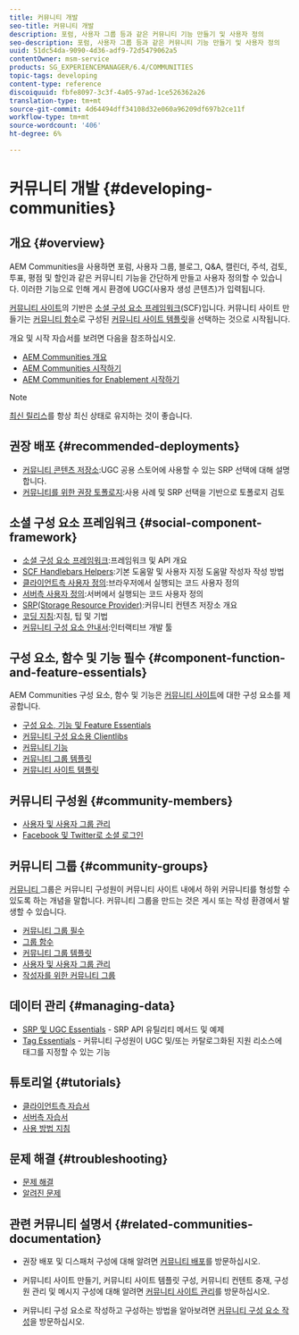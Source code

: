 ```yaml
---
title: 커뮤니티 개발
seo-title: 커뮤니티 개발
description: 포럼, 사용자 그룹 등과 같은 커뮤니티 기능 만들기 및 사용자 정의
seo-description: 포럼, 사용자 그룹 등과 같은 커뮤니티 기능 만들기 및 사용자 정의
uuid: 51dc54da-9090-4d36-adf9-72d5479062a5
contentOwner: msm-service
products: SG_EXPERIENCEMANAGER/6.4/COMMUNITIES
topic-tags: developing
content-type: reference
discoiquuid: fbfe8097-3c3f-4a05-97ad-1ce526362a26
translation-type: tm+mt
source-git-commit: 4d64494dff34108d32e060a96209df697b2ce11f
workflow-type: tm+mt
source-wordcount: '406'
ht-degree: 6%

---
```



# 커뮤니티 개발 {#developing-communities}

## 개요 {#overview}

AEM Communities을 사용하면 포럼, 사용자 그룹, 블로그, Q&amp;A, 캘린더, 주석, 검토, 투표, 평점 및 할인과 같은 커뮤니티 기능을 간단하게 만들고 사용자 정의할 수 있습니다. 이러한 기능으로 인해 게시 환경에 UGC(사용자 생성 콘텐츠)가 입력됩니다.

[커뮤니티 사이트](overview.md#communitiessites)의 기반은 [소셜 구성 요소 프레임워크](scf.md)(SCF)입니다. 커뮤니티 사이트 만들기는 [커뮤니티 함수](functions.md)로 구성된 [커뮤니티 사이트 템플릿](sites-console.md)을 선택하는 것으로 시작됩니다.

개요 및 시작 자습서를 보려면 다음을 참조하십시오.

* [AEM Communities 개요](overview.md)
* [AEM Communities 시작하기](getting-started.md)
* [AEM Communities for Enablement 시작하기](getting-started-enablement.md)

>[!NOTE]
>
>[최신 릴리스](deploy-communities.md#latest-releases)를 항상 최신 상태로 유지하는 것이 좋습니다.

## 권장 배포 {#recommended-deployments}

* [커뮤니티 콘텐츠 저장소](working-with-srp.md):UGC 공용 스토어에 사용할 수 있는 SRP 선택에 대해 설명합니다.
* [커뮤니티를 위한 권장 토폴로지](topologies.md):사용 사례 및 SRP 선택을 기반으로 토폴로지 검토

## 소셜 구성 요소 프레임워크 {#social-component-framework}

* [소셜 구성 요소 프레임워크](scf.md):프레임워크 및 API 개요
* [SCF Handlebars Helpers](handlebars-helpers.md):기본 도움말 및 사용자 지정 도움말 작성자 작성 방법
* [클라이언트측 사용자 정의](client-customize.md):브라우저에서 실행되는 코드 사용자 정의
* [서버측 사용자 정의](server-customize.md):서버에서 실행되는 코드 사용자 정의
* [SRP(Storage Resource Provider)](srp.md):커뮤니티 컨텐츠 저장소 개요
* [코딩 지침](code-guide.md):지침, 팁 및 기법
* [커뮤니티 구성 요소 안내서](components-guide.md):인터랙티브 개발 툴

## 구성 요소, 함수 및 기능 필수 {#component-function-and-feature-essentials}

AEM Communities 구성 요소, 함수 및 기능은 [커뮤니티 사이트](sites-console.md)에 대한 구성 요소를 제공합니다.

* [구성 요소, 기능 및 Feature Essentials](essentials.md)
* [커뮤니티 구성 요소용 Clientlibs](clientlibs.md)
* [커뮤니티 기능](functions.md)
* [커뮤니티 그룹 템플릿](tools-groups.md)
* [커뮤니티 사이트 템플릿](sites.md)

## 커뮤니티 구성원 {#community-members}

* [사용자 및 사용자 그룹 관리](users.md)
* [Facebook 및 Twitter로 소셜 로그인](social-login.md)

## 커뮤니티 그룹 {#community-groups}

[커뮤니티 ](overview.md#communitygroups) 그룹은 커뮤니티 구성원이 커뮤니티 사이트 내에서 하위 커뮤니티를 형성할 수 있도록 하는 개념을 말합니다. 커뮤니티 그룹을 만드는 것은 게시 또는 작성 환경에서 발생할 수 있습니다.

* [커뮤니티 그룹 필수](essentials-groups.md)
* [그룹 함수](functions.md#groups-function)
* [커뮤니티 그룹 템플릿](tools-groups.md)
* [사용자 및 사용자 그룹 관리](users.md)
* [작성자를 위한 커뮤니티 그룹](creating-groups.md)

## 데이터 관리 {#managing-data}

* [SRP 및 UGC Essentials](srp-and-ugc.md) - SRP API 유틸리티 메서드 및 예제
* [Tag Essentials](tag.md)  - 커뮤니티 구성원이 UGC 및/또는 카탈로그화된 지원 리소스에 태그를 지정할 수 있는 기능

## 튜토리얼 {#tutorials}

* [클라이언트측 자습서](tutorials.md#client-side-customization)
* [서버측 자습서](tutorials.md#server-side-customization)
* [사용 방법 지침](tutorials.md#how-to-instructions)

## 문제 해결 {#troubleshooting}

* [문제 해결](troubleshooting.md)
* [알려진 문제](/help/release-notes/known-issues.md)

## 관련 커뮤니티 설명서 {#related-communities-documentation}

* 권장 배포 및 디스패처 구성에 대해 알려면 [커뮤니티 배포](deploy-communities.md)를 방문하십시오.

* 커뮤니티 사이트 만들기, 커뮤니티 사이트 템플릿 구성, 커뮤니티 컨텐트 중재, 구성원 관리 및 메시지 구성에 대해 알려면 [커뮤니티 사이트 관리](administer-landing.md)를 방문하십시오.

* 커뮤니티 구성 요소로 작성하고 구성하는 방법을 알아보려면 [커뮤니티 구성 요소 작성](author-communities.md)을 방문하십시오.

